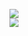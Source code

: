 [![](https://img.shields.io/badge/Made%20With-Github%20Spray-lightgrey.svg?style=for-the-badge&logo=github)](https://github.com/Annihil/github-spray#7764)  
[![](https://i.imgur.com/2DrTn0Z.gif)](https://github.com/Annihil/github-spray)
